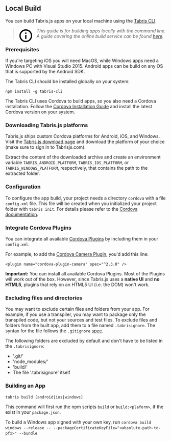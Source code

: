 ---
---
## Local Build

You can build Tabris.js apps on your local machine using the [Tabris CLI](https://www.npmjs.com/package/tabris-cli).

> <img align="left" src="img/note.png"> <i>This guide is for building apps locally with the command line. A guide covering the online build service can be found [here](build.md).</i>

### Prerequisites

If you're targeting iOS you will need MacOS, while Windows apps need a Windows PC with Visual Studio 2015.
Android apps can be build on any OS that is supported by the Android SDK.

The Tabris CLI should be installed globally on your system:

```
npm install -g tabris-cli
```

The Tabris CLI uses Cordova to build apps, so you also need a Cordova installation. Follow the [Cordova Installation Guide](http://cordova.apache.org/docs/en/edge/guide_cli_index.md.html#The%20Command-Line%20Interface_installing_the_cordova_cli) and install the latest Cordova version on your system.

### Downloading Tabris.js platforms

Tabris.js ships custom Cordova platforms for Android, iOS, and Windows. Visit the [Tabris.js download page](https://tabrisjs.com/download) and download the platform of your choice (make sure to sign in to Tabrisjs.com).

Extract the content of the downloaded archive and create an environment variable `TABRIS_ANDROID_PLATFORM`, `TABRIS_IOS_PLATFORM`, or `TABRIS_WINDOWS_PLATFORM`, respectively, that contains the path to the extracted folder.

### Configuration

To configure the app build, your project needs a directory `cordova` with a file `config.xml` file.
This file will be created when you initialized your project folder with `tabris init`.
For details please refer to the [Cordova documentation](https://cordova.apache.org/docs/en/latest/config_ref/index.html).

### Integrate Cordova Plugins

You can integrate all available [Cordova Plugins](http://plugins.cordova.io/#/) by including them in your `config.xml`.

For example, to add the [Cordova Camera Plugin](https://www.npmjs.com/package/cordova-plugin-camera), you'd add this line:

```
<plugin name="cordova-plugin-camera" spec="^2.3.0" />
```

**Important:** You can install all available Cordova Plugins. Most of the Plugins will work out of the box. However, since Tabris.js uses a **native UI** and **no HTML5**, plugins that rely on an HTML5 UI (i.e. the DOM) won't work.

### Excluding files and directories

You may want to exclude certain files and folders from your app. For example, if you use a transpiler, you may want to package only the transpiled code, but not your sources and test files. To exclude files and folders from the built app, add them to a file named `.tabrisignore`. The syntax for the file follows the `.gitignore` [spec](http://git-scm.com/docs/gitignore).

The following folders are excluded by default and don't have to be listed in the `.tabrisignore`:

* '.git/'
* 'node_modules/'
* 'build/'
* The file '.tabrisignore' itself

### Building an App

```
tabris build [android|ios|windows]
```

This command will first run the npm scripts `build` or `build:<plaform>`, if the exist in your `package.json`.

To build a Windows app signed with your own key, run
`cordova build windows --release -- --packageCertificateKeyFile="<absolute-path-to-pfx>" --bundle`
